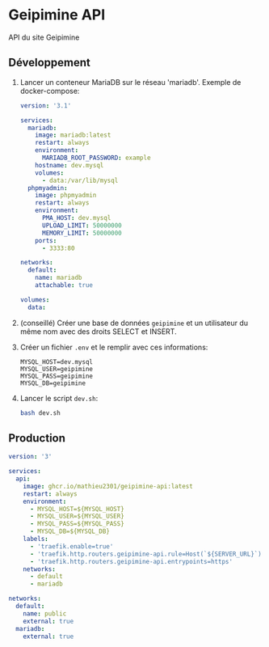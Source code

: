 # Geipimine API

API du site Geipimine

## Développement

1. Lancer un conteneur MariaDB sur le réseau 'mariadb'. Exemple de docker-compose:

    ```yml
    version: '3.1'

    services:
      mariadb:
        image: mariadb:latest
        restart: always
        environment:
          MARIADB_ROOT_PASSWORD: example
        hostname: dev.mysql
        volumes:
          - data:/var/lib/mysql
      phpmyadmin:
        image: phpmyadmin
        restart: always
        environment:
          PMA_HOST: dev.mysql
          UPLOAD_LIMIT: 50000000
          MEMORY_LIMIT: 50000000
        ports:
          - 3333:80

    networks:
      default:
        name: mariadb
        attachable: true

    volumes:
      data:
    ```

2. (conseillé) Créer une base de données `geipimine` et un utilisateur du même nom avec des droits SELECT et INSERT.
3. Créer un fichier `.env` et le remplir avec ces informations:

    ```env
    MYSQL_HOST=dev.mysql
    MYSQL_USER=geipimine
    MYSQL_PASS=geipimine
    MYSQL_DB=geipimine
    ```

4. Lancer le script `dev.sh`:

    ```bash
    bash dev.sh
    ```

## Production

```yml
version: '3'

services:
  api:
    image: ghcr.io/mathieu2301/geipimine-api:latest
    restart: always
    environment:
      - MYSQL_HOST=${MYSQL_HOST}
      - MYSQL_USER=${MYSQL_USER}
      - MYSQL_PASS=${MYSQL_PASS}
      - MYSQL_DB=${MYSQL_DB}
    labels:
      - 'traefik.enable=true'
      - 'traefik.http.routers.geipimine-api.rule=Host(`${SERVER_URL}`)'
      - 'traefik.http.routers.geipimine-api.entrypoints=https'
    networks:
      - default
      - mariadb

networks:
  default:
    name: public
    external: true
  mariadb:
    external: true
```

